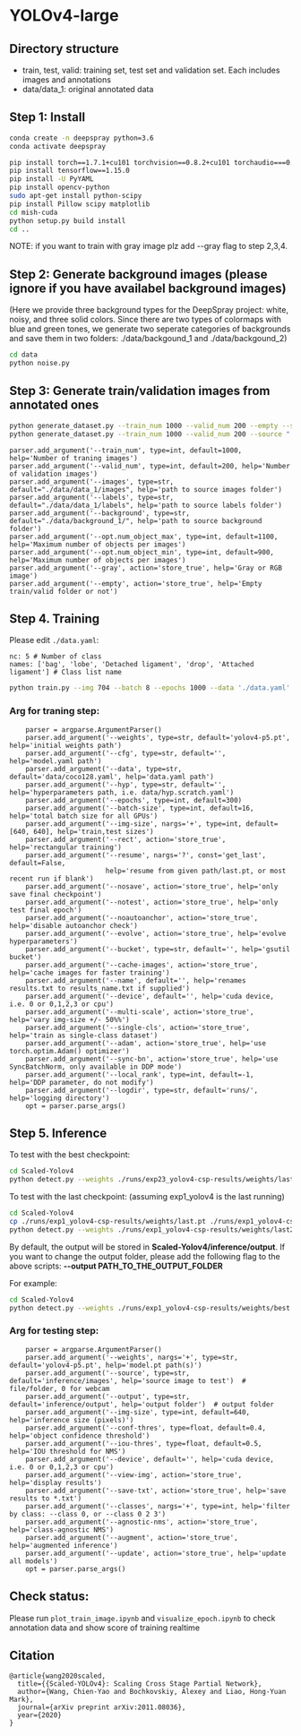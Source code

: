 # YOLOv4-large

## Directory structure
- train, test, valid: training set, test set and validation set. Each includes images and annotations
- data/data_1: original annotated data

## Step 1: Install

```bash
conda create -n deepspray python=3.6
conda activate deepspray
```

```bash
pip install torch==1.7.1+cu101 torchvision==0.8.2+cu101 torchaudio===0.7.2 -f https://download.pytorch.org/whl/torch_stable.html
pip install tensorflow==1.15.0
pip install -U PyYAML
pip install opencv-python
sudo apt-get install python-scipy
pip install Pillow scipy matplotlib
cd mish-cuda
python setup.py build install
cd ..
```

NOTE: if you want to train with gray image plz add --gray flag to step 2,3,4.

## Step 2: Generate background images (please ignore if you have availabel background images)
(Here we provide three background types for the DeepSpray project: white, noisy, and three solid colors. Since there are two types of colormaps with blue and green tones, we generate two seperate categories of backgrounds and save them in two folders: ./data/backgound_1 and ./data/backgound_2)

```bash
cd data
python noise.py
```

## Step 3: Generate train/validation images from annotated ones

```bash
python generate_dataset.py --train_num 1000 --valid_num 200 --empty --source "./data/data_1" --background "./data/background_1/"
python generate_dataset.py --train_num 1000 --valid_num 200 --source "./data/data_1" --thresh_pixel 430 --background "./data/background_2/" 
```

```
parser.add_argument('--train_num', type=int, default=1000, help='Number of traning images')
parser.add_argument('--valid_num', type=int, default=200, help='Number of validation images')
parser.add_argument('--images', type=str, default="./data/data_1/images", help='path to source images folder')
parser.add_argument('--labels', type=str, default="./data/data_1/labels", help='path to source labels folder')
parser.add_argument('--background', type=str, default="./data/background_1/", help='path to source background folder')
parser.add_argument('--opt.num_object_max', type=int, default=1100, help='Maximum number of objects per images')
parser.add_argument('--opt.num_object_min', type=int, default=900, help='Maximum number of objects per images')
parser.add_argument('--gray', action='store_true', help='Gray or RGB image')
parser.add_argument('--empty', action='store_true', help='Empty train/valid folder or not')
```

## Step 4. Training

Please edit `./data.yaml`:
```
nc: 5 # Number of class
names: ['bag', 'lobe', 'Detached ligament', 'drop', 'Attached ligament'] # Class list name
```

```bash
python train.py --img 704 --batch 8 --epochs 1000 --data './data.yaml' --cfg ./models/yolov4-csp.yaml --weights '' --name yolov4-csp-results --cache
```

### Arg for traning step:
```
    parser = argparse.ArgumentParser()
    parser.add_argument('--weights', type=str, default='yolov4-p5.pt', help='initial weights path')
    parser.add_argument('--cfg', type=str, default='', help='model.yaml path')
    parser.add_argument('--data', type=str, default='data/coco128.yaml', help='data.yaml path')
    parser.add_argument('--hyp', type=str, default='', help='hyperparameters path, i.e. data/hyp.scratch.yaml')
    parser.add_argument('--epochs', type=int, default=300)
    parser.add_argument('--batch-size', type=int, default=16, help='total batch size for all GPUs')
    parser.add_argument('--img-size', nargs='+', type=int, default=[640, 640], help='train,test sizes')
    parser.add_argument('--rect', action='store_true', help='rectangular training')
    parser.add_argument('--resume', nargs='?', const='get_last', default=False,
                        help='resume from given path/last.pt, or most recent run if blank')
    parser.add_argument('--nosave', action='store_true', help='only save final checkpoint')
    parser.add_argument('--notest', action='store_true', help='only test final epoch')
    parser.add_argument('--noautoanchor', action='store_true', help='disable autoanchor check')
    parser.add_argument('--evolve', action='store_true', help='evolve hyperparameters')
    parser.add_argument('--bucket', type=str, default='', help='gsutil bucket')
    parser.add_argument('--cache-images', action='store_true', help='cache images for faster training')
    parser.add_argument('--name', default='', help='renames results.txt to results_name.txt if supplied')
    parser.add_argument('--device', default='', help='cuda device, i.e. 0 or 0,1,2,3 or cpu')
    parser.add_argument('--multi-scale', action='store_true', help='vary img-size +/- 50%%')
    parser.add_argument('--single-cls', action='store_true', help='train as single-class dataset')
    parser.add_argument('--adam', action='store_true', help='use torch.optim.Adam() optimizer')
    parser.add_argument('--sync-bn', action='store_true', help='use SyncBatchNorm, only available in DDP mode')
    parser.add_argument('--local_rank', type=int, default=-1, help='DDP parameter, do not modify')
    parser.add_argument('--logdir', type=str, default='runs/', help='logging directory')
    opt = parser.parse_args()
```

## Step 5. Inference

To test with the best checkpoint:
```bash
cd Scaled-Yolov4
python detect.py --weights ./runs/exp23_yolov4-csp-results/weights/last.pt --img 720 --conf 0.3 --source ../test/images
```

To test with the last checkpoint: (assuming exp1_yolov4 is the last running)
```bash
cd Scaled-Yolov4
cp ./runs/exp1_yolov4-csp-results/weights/last.pt ./runs/exp1_yolov4-csp-results/weights/last2.pt 
python detect.py --weights ./runs/exp1_yolov4-csp-results/weights/last2.pt --img 1200 --conf 0.1 --source ../test/images
```

By default, the output will be stored in **Scaled-Yolov4/inference/output**. If you want to change the output folder, please add the following flag to the above scripts: **--output PATH_TO_THE_OUTPUT_FOLDER**

For example:
```bash
cd Scaled-Yolov4
python detect.py --weights ./runs/exp1_yolov4-csp-results/weights/best.pt --img 1200 --conf 0.1 --source ../test/images --output inference
```

### Arg for testing step:

```
    parser = argparse.ArgumentParser()
    parser.add_argument('--weights', nargs='+', type=str, default='yolov4-p5.pt', help='model.pt path(s)')
    parser.add_argument('--source', type=str, default='inference/images', help='source image to test')  # file/folder, 0 for webcam
    parser.add_argument('--output', type=str, default='inference/output', help='output folder')  # output folder
    parser.add_argument('--img-size', type=int, default=640, help='inference size (pixels)')
    parser.add_argument('--conf-thres', type=float, default=0.4, help='object confidence threshold')
    parser.add_argument('--iou-thres', type=float, default=0.5, help='IOU threshold for NMS')
    parser.add_argument('--device', default='', help='cuda device, i.e. 0 or 0,1,2,3 or cpu')
    parser.add_argument('--view-img', action='store_true', help='display results')
    parser.add_argument('--save-txt', action='store_true', help='save results to *.txt')
    parser.add_argument('--classes', nargs='+', type=int, help='filter by class: --class 0, or --class 0 2 3')
    parser.add_argument('--agnostic-nms', action='store_true', help='class-agnostic NMS')
    parser.add_argument('--augment', action='store_true', help='augmented inference')
    parser.add_argument('--update', action='store_true', help='update all models')
    opt = parser.parse_args()
```

## Check status:

Please run `plot_train_image.ipynb` and `visualize_epoch.ipynb` to check annotation data and show score of training realtime

## Citation

```
@article{wang2020scaled,
  title={{Scaled-YOLOv4}: Scaling Cross Stage Partial Network},
  author={Wang, Chien-Yao and Bochkovskiy, Alexey and Liao, Hong-Yuan Mark},
  journal={arXiv preprint arXiv:2011.08036},
  year={2020}
}
```
